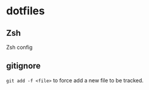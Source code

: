 # dotfiles

## Zsh

Zsh config

## gitignore

`git add -f <file>` to force add a new file to be tracked.
